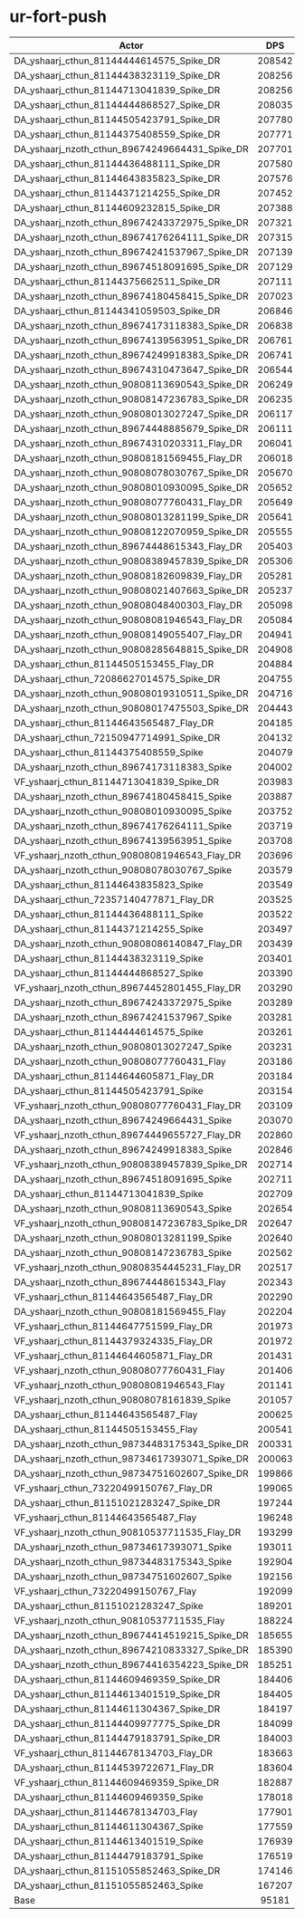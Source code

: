 # ur-fort-push
| Actor | DPS | Increase |
|---|:---:|:---:|
|DA_yshaarj_cthun_81144444614575_Spike_DR|208542|119.10%|
|DA_yshaarj_cthun_81144438323119_Spike_DR|208256|118.80%|
|DA_yshaarj_cthun_81144713041839_Spike_DR|208256|118.80%|
|DA_yshaarj_cthun_81144444868527_Spike_DR|208035|118.57%|
|DA_yshaarj_cthun_81144505423791_Spike_DR|207780|118.30%|
|DA_yshaarj_cthun_81144375408559_Spike_DR|207771|118.29%|
|DA_yshaarj_nzoth_cthun_89674249664431_Spike_DR|207701|118.22%|
|DA_yshaarj_cthun_81144436488111_Spike_DR|207580|118.09%|
|DA_yshaarj_cthun_81144643835823_Spike_DR|207576|118.09%|
|DA_yshaarj_cthun_81144371214255_Spike_DR|207452|117.96%|
|DA_yshaarj_cthun_81144609232815_Spike_DR|207388|117.89%|
|DA_yshaarj_nzoth_cthun_89674243372975_Spike_DR|207321|117.82%|
|DA_yshaarj_nzoth_cthun_89674176264111_Spike_DR|207315|117.81%|
|DA_yshaarj_nzoth_cthun_89674241537967_Spike_DR|207139|117.63%|
|DA_yshaarj_nzoth_cthun_89674518091695_Spike_DR|207129|117.62%|
|DA_yshaarj_cthun_81144375662511_Spike_DR|207111|117.60%|
|DA_yshaarj_nzoth_cthun_89674180458415_Spike_DR|207023|117.50%|
|DA_yshaarj_cthun_81144341059503_Spike_DR|206846|117.32%|
|DA_yshaarj_nzoth_cthun_89674173118383_Spike_DR|206838|117.31%|
|DA_yshaarj_nzoth_cthun_89674139563951_Spike_DR|206761|117.23%|
|DA_yshaarj_nzoth_cthun_89674249918383_Spike_DR|206741|117.21%|
|DA_yshaarj_nzoth_cthun_89674310473647_Spike_DR|206544|117.00%|
|DA_yshaarj_nzoth_cthun_90808113690543_Spike_DR|206249|116.69%|
|DA_yshaarj_nzoth_cthun_90808147236783_Spike_DR|206235|116.68%|
|DA_yshaarj_nzoth_cthun_90808013027247_Spike_DR|206117|116.55%|
|DA_yshaarj_nzoth_cthun_89674448885679_Spike_DR|206111|116.55%|
|DA_yshaarj_nzoth_cthun_89674310203311_Flay_DR|206041|116.47%|
|DA_yshaarj_nzoth_cthun_90808181569455_Flay_DR|206018|116.45%|
|DA_yshaarj_nzoth_cthun_90808078030767_Spike_DR|205670|116.08%|
|DA_yshaarj_nzoth_cthun_90808010930095_Spike_DR|205652|116.06%|
|DA_yshaarj_nzoth_cthun_90808077760431_Flay_DR|205649|116.06%|
|DA_yshaarj_nzoth_cthun_90808013281199_Spike_DR|205641|116.05%|
|DA_yshaarj_nzoth_cthun_90808122070959_Spike_DR|205555|115.96%|
|DA_yshaarj_nzoth_cthun_89674448615343_Flay_DR|205403|115.80%|
|DA_yshaarj_nzoth_cthun_90808389457839_Spike_DR|205306|115.70%|
|DA_yshaarj_nzoth_cthun_90808182609839_Flay_DR|205281|115.67%|
|DA_yshaarj_nzoth_cthun_90808021407663_Spike_DR|205237|115.63%|
|DA_yshaarj_nzoth_cthun_90808048400303_Flay_DR|205098|115.48%|
|DA_yshaarj_nzoth_cthun_90808081946543_Flay_DR|205084|115.47%|
|DA_yshaarj_nzoth_cthun_90808149055407_Flay_DR|204941|115.32%|
|DA_yshaarj_nzoth_cthun_90808285648815_Spike_DR|204908|115.28%|
|DA_yshaarj_cthun_81144505153455_Flay_DR|204884|115.26%|
|DA_yshaarj_cthun_72086627014575_Spike_DR|204755|115.12%|
|DA_yshaarj_nzoth_cthun_90808019310511_Spike_DR|204716|115.08%|
|DA_yshaarj_nzoth_cthun_90808017475503_Spike_DR|204443|114.79%|
|DA_yshaarj_cthun_81144643565487_Flay_DR|204185|114.52%|
|DA_yshaarj_cthun_72150947714991_Spike_DR|204132|114.47%|
|DA_yshaarj_cthun_81144375408559_Spike|204079|114.41%|
|DA_yshaarj_nzoth_cthun_89674173118383_Spike|204002|114.33%|
|VF_yshaarj_cthun_81144713041839_Spike_DR|203983|114.31%|
|DA_yshaarj_nzoth_cthun_89674180458415_Spike|203887|114.21%|
|DA_yshaarj_nzoth_cthun_90808010930095_Spike|203752|114.07%|
|DA_yshaarj_nzoth_cthun_89674176264111_Spike|203719|114.03%|
|DA_yshaarj_nzoth_cthun_89674139563951_Spike|203708|114.02%|
|VF_yshaarj_nzoth_cthun_90808081946543_Flay_DR|203696|114.01%|
|DA_yshaarj_nzoth_cthun_90808078030767_Spike|203579|113.89%|
|DA_yshaarj_cthun_81144643835823_Spike|203549|113.85%|
|DA_yshaarj_cthun_72357140477871_Flay_DR|203525|113.83%|
|DA_yshaarj_cthun_81144436488111_Spike|203522|113.83%|
|DA_yshaarj_cthun_81144371214255_Spike|203497|113.80%|
|DA_yshaarj_nzoth_cthun_90808086140847_Flay_DR|203439|113.74%|
|DA_yshaarj_cthun_81144438323119_Spike|203401|113.70%|
|DA_yshaarj_cthun_81144444868527_Spike|203390|113.69%|
|VF_yshaarj_nzoth_cthun_89674452801455_Flay_DR|203290|113.58%|
|DA_yshaarj_nzoth_cthun_89674243372975_Spike|203289|113.58%|
|DA_yshaarj_nzoth_cthun_89674241537967_Spike|203281|113.57%|
|DA_yshaarj_cthun_81144444614575_Spike|203261|113.55%|
|DA_yshaarj_nzoth_cthun_90808013027247_Spike|203231|113.52%|
|DA_yshaarj_nzoth_cthun_90808077760431_Flay|203186|113.47%|
|DA_yshaarj_cthun_81144644605871_Flay_DR|203184|113.47%|
|DA_yshaarj_cthun_81144505423791_Spike|203154|113.44%|
|VF_yshaarj_nzoth_cthun_90808077760431_Flay_DR|203109|113.39%|
|DA_yshaarj_nzoth_cthun_89674249664431_Spike|203070|113.35%|
|VF_yshaarj_nzoth_cthun_89674449655727_Flay_DR|202860|113.13%|
|DA_yshaarj_nzoth_cthun_89674249918383_Spike|202846|113.12%|
|VF_yshaarj_nzoth_cthun_90808389457839_Spike_DR|202714|112.98%|
|DA_yshaarj_nzoth_cthun_89674518091695_Spike|202711|112.97%|
|DA_yshaarj_cthun_81144713041839_Spike|202709|112.97%|
|DA_yshaarj_nzoth_cthun_90808113690543_Spike|202654|112.91%|
|VF_yshaarj_nzoth_cthun_90808147236783_Spike_DR|202647|112.91%|
|DA_yshaarj_nzoth_cthun_90808013281199_Spike|202640|112.90%|
|DA_yshaarj_nzoth_cthun_90808147236783_Spike|202562|112.82%|
|VF_yshaarj_nzoth_cthun_90808354445231_Flay_DR|202517|112.77%|
|DA_yshaarj_nzoth_cthun_89674448615343_Flay|202343|112.59%|
|VF_yshaarj_cthun_81144643565487_Flay_DR|202290|112.53%|
|DA_yshaarj_nzoth_cthun_90808181569455_Flay|202204|112.44%|
|VF_yshaarj_cthun_81144647751599_Flay_DR|201973|112.20%|
|VF_yshaarj_cthun_81144379324335_Flay_DR|201972|112.20%|
|VF_yshaarj_cthun_81144644605871_Flay_DR|201431|111.63%|
|VF_yshaarj_nzoth_cthun_90808077760431_Flay|201406|111.60%|
|VF_yshaarj_nzoth_cthun_90808081946543_Flay|201141|111.32%|
|VF_yshaarj_nzoth_cthun_90808078161839_Spike|201057|111.24%|
|DA_yshaarj_cthun_81144643565487_Flay|200625|110.78%|
|DA_yshaarj_cthun_81144505153455_Flay|200541|110.69%|
|DA_yshaarj_nzoth_cthun_98734483175343_Spike_DR|200331|110.47%|
|DA_yshaarj_nzoth_cthun_98734617393071_Spike_DR|200063|110.19%|
|DA_yshaarj_nzoth_cthun_98734751602607_Spike_DR|199866|109.99%|
|VF_yshaarj_cthun_73220499150767_Flay_DR|199065|109.14%|
|DA_yshaarj_cthun_81151021283247_Spike_DR|197244|107.23%|
|VF_yshaarj_cthun_81144643565487_Flay|196248|106.18%|
|VF_yshaarj_nzoth_cthun_90810537711535_Flay_DR|193299|103.09%|
|DA_yshaarj_nzoth_cthun_98734617393071_Spike|193011|102.78%|
|DA_yshaarj_nzoth_cthun_98734483175343_Spike|192904|102.67%|
|DA_yshaarj_nzoth_cthun_98734751602607_Spike|192156|101.88%|
|VF_yshaarj_cthun_73220499150767_Flay|192099|101.82%|
|DA_yshaarj_cthun_81151021283247_Spike|189201|98.78%|
|VF_yshaarj_nzoth_cthun_90810537711535_Flay|188224|97.75%|
|DA_yshaarj_nzoth_cthun_89674414519215_Spike_DR|185655|95.05%|
|DA_yshaarj_nzoth_cthun_89674210833327_Spike_DR|185390|94.78%|
|DA_yshaarj_nzoth_cthun_89674416354223_Spike_DR|185251|94.63%|
|DA_yshaarj_cthun_81144609469359_Spike_DR|184406|93.74%|
|DA_yshaarj_cthun_81144613401519_Spike_DR|184405|93.74%|
|DA_yshaarj_cthun_81144611304367_Spike_DR|184197|93.52%|
|DA_yshaarj_cthun_81144409977775_Spike_DR|184099|93.42%|
|DA_yshaarj_cthun_81144479183791_Spike_DR|184003|93.32%|
|VF_yshaarj_cthun_81144678134703_Flay_DR|183663|92.96%|
|DA_yshaarj_cthun_81144539722671_Flay_DR|183604|92.90%|
|VF_yshaarj_cthun_81144609469359_Spike_DR|182887|92.15%|
|DA_yshaarj_cthun_81144609469359_Spike|178018|87.03%|
|DA_yshaarj_cthun_81144678134703_Flay|177901|86.91%|
|DA_yshaarj_cthun_81144611304367_Spike|177559|86.55%|
|DA_yshaarj_cthun_81144613401519_Spike|176939|85.90%|
|DA_yshaarj_cthun_81144479183791_Spike|176519|85.46%|
|DA_yshaarj_cthun_81151055852463_Spike_DR|174146|82.96%|
|DA_yshaarj_cthun_81151055852463_Spike|167207|75.67%|
|Base|95181|0.00%|
